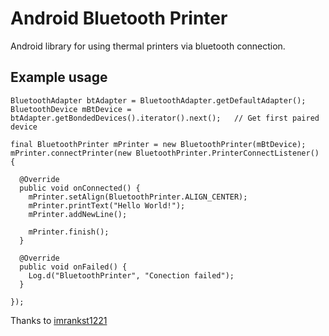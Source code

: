 # Android Bluetooth Printer
Android library for using thermal printers via bluetooth connection.

## Example usage
```
BluetoothAdapter btAdapter = BluetoothAdapter.getDefaultAdapter();
BluetoothDevice mBtDevice = btAdapter.getBondedDevices().iterator().next();   // Get first paired device

final BluetoothPrinter mPrinter = new BluetoothPrinter(mBtDevice);
mPrinter.connectPrinter(new BluetoothPrinter.PrinterConnectListener() {
  
  @Override
  public void onConnected() {
    mPrinter.setAlign(BluetoothPrinter.ALIGN_CENTER);
    mPrinter.printText("Hello World!");
    mPrinter.addNewLine();
    
    mPrinter.finish();
  }
  
  @Override
  public void onFailed() {
    Log.d("BluetoothPrinter", "Conection failed");
  }
  
});

```
Thanks to [imrankst1221](https://github.com/imrankst1221/Thermal-Printer-in-Android)
